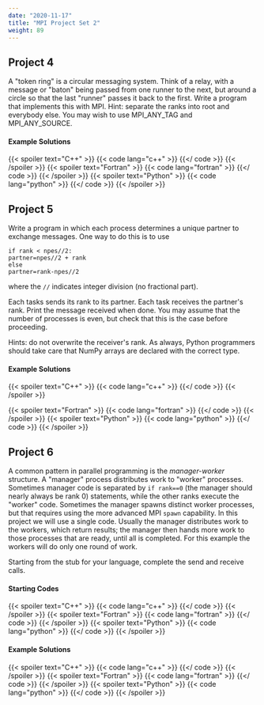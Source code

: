 ```yaml
---
date: "2020-11-17"
title: "MPI Project Set 2"
weight: 89
---
```


## Project 4

A "token ring" is a circular messaging system.  Think of a relay, with a message or "baton" being passed from one runner to the next, but around a circle so that the last "runner" passes it back to the first. Write a program that implements this with MPI.  Hint: separate the ranks into root and everybody else. You may wish to use MPI_ANY_TAG and MPI_ANY_SOURCE.

#### Example Solutions
{{< spoiler text="C++" >}}
{{< code lang="c++" >}}
    [](/content/courses/parallel-computing-introduction/solns/ring.cxx)
{{</ code >}}
{{< /spoiler >}}
{{< spoiler text="Fortran" >}}
{{< code lang="fortran" >}}
    [](/content/courses/parallel-computing-introduction/solns/ring.f90)
{{</ code >}}
{{< /spoiler >}}
{{< spoiler text="Python" >}}
{{< code lang="python" >}}
    [](/content/courses/parallel-computing-introduction/solns/ring.py)
{{</ code >}}
{{< /spoiler >}}

## Project 5

Write a program in which each process determines a unique partner to exchange messages.  One way to do this is to use
```no-highlight
if rank < npes//2:
partner=npes//2 + rank
else
partner=rank-npes//2
```
where the `//` indicates integer division (no fractional part).

Each tasks sends its rank to its partner.  Each task receives the partner's rank.  Print the message received when done.  You may assume that the number of processes is even, but check that this is the case before proceeding.

Hints: do not overwrite the receiver's rank.  As always, Python programmers should take care that NumPy arrays are declared with the correct type.

#### Example Solutions

{{< spoiler text="C++" >}}
{{< code lang="c++" >}}
    [](/content/courses/parallel-computing-introduction/solns/send_recv_rank.cxx)
{{</ code >}}
{{< /spoiler >}}

{{< spoiler text="Fortran" >}}
{{< code lang="fortran" >}}
    [](/content/courses/parallel-computing-introduction/solns/send_recv_rank.f90)
{{</ code >}}
{{< /spoiler >}}
{{< spoiler text="Python" >}}
{{< code lang="python" >}}
    [](/content/courses/parallel-computing-introduction/solns/send_recv_rank.py)
{{</ code >}}
{{< /spoiler >}}

## Project 6

A common pattern in parallel programming is the _manager-worker_ structure. A "manager" process distributes work to "worker" processes.  Sometimes manager code is separated by `if rank==0` (the manager should nearly always be rank 0) statements, while the other ranks execute the "worker" code. Sometimes the manager spawns distinct worker processes, but that requires using the more advanced MPI `spawn` capability.  In this project we will use a single code.  Usually the manager distributes work to the workers, which return results; the manager then hands more work to those processes that are ready, until all is completed. For this example the workers will do only one round of work.

Starting from the stub for your language, complete the send and receive calls.

#### Starting Codes
{{< spoiler text="C++" >}}
{{< code lang="c++" >}}
    [](/content/courses/parallel-computing-introduction/code/manager_worker_stub.cxx)
{{</ code >}}
{{< /spoiler >}}
{{< spoiler text="Fortran" >}}
{{< code lang="fortran" >}}
    [](/content/courses/parallel-computing-introduction/code/manager_worker_stub.f90)
{{</ code >}}
{{< /spoiler >}}
{{< spoiler text="Python" >}}
{{< code lang="python" >}}
    [](/content/courses/parallel-computing-introduction/solns/manager_worker.py)
{{</ code >}}
{{< /spoiler >}}

#### Example Solutions
{{< spoiler text="C++" >}}
{{< code lang="c++" >}}
    [](/content/courses/parallel-computing-introduction/solns/manager_worker.cxx)
{{</ code >}}
{{< /spoiler >}}
{{< spoiler text="Fortran" >}}
{{< code lang="fortran" >}}
    [](/content/courses/parallel-computing-introduction/solns/manager_worker.f90)
{{</ code >}}
{{< /spoiler >}}
{{< spoiler text="Python" >}}
{{< code lang="python" >}}
    [](/content/courses/parallel-computing-introduction/solns/manager_worker.py)
{{</ code >}}
{{< /spoiler >}}
